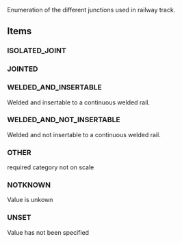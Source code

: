 Enumeration of the different junctions used in railway track.

<!-- end of short definition -->


## Items

### ISOLATED_JOINT


### JOINTED


### WELDED_AND_INSERTABLE
Welded and insertable to a continuous welded rail.

### WELDED_AND_NOT_INSERTABLE
Welded and not insertable to a continuous welded rail.

### OTHER
required category not on scale

### NOTKNOWN
Value is unkown

### UNSET
Value has not been specified
